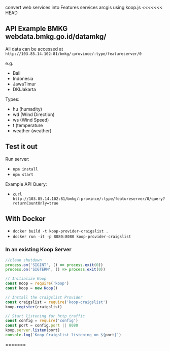 convert web services into Features services arcgis using koop.js
<<<<<<< HEAD

## API Example BMKG webdata.bmkg.go.id/datamkg/

All data can be accessed at `http://103.85.14.102:81/bmkg/:province/:type/featureserver/0`


e.g.
- Bali
- Indonesia
- JawaTimur
- DKIJakarta

Types:
- hu (humadity)
- wd (Wind Direction)
- ws (Wind Speed)
- t (temperature
- weather (weather)


## Test it out
Run server:
- `npm install`
- `npm start`

Example API Query:
- `curl http://103.85.14.102:81/bmkg/:province/:type/featureserver/0/query?returnCountOnly=true`

## With Docker

- `docker build -t koop-provider-craigslist .`
- `docker run -it -p 8080:8080 koop-provider-craigslist`

### In an existing Koop Server
```js
//clean shutdown
process.on('SIGINT', () => process.exit(0))
process.on('SIGTERM', () => process.exit(0))

// Initialize Koop
const Koop = require('koop')
const koop = new Koop()

// Install the craigslist Provider
const craigslist = require('koop-craigslist')
koop.register(craigslist)

// Start listening for http traffic
const config = require('config')
const port = config.port || 8080
koop.server.listen(port)
console.log(`Koop Craigslist listening on ${port}`)
```
=======

